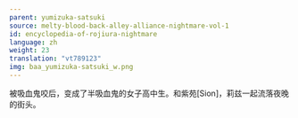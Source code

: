 ```yaml
---
parent: yumizuka-satsuki
source: melty-blood-back-alley-alliance-nightmare-vol-1
id: encyclopedia-of-rojiura-nightmare
language: zh
weight: 23
translation: "vt789123"
img: baa_yumizuka-satsuki_w.png
---
```


被吸血鬼咬后，变成了半吸血鬼的女子高中生。和紫苑[Sion]，莉兹一起流落夜晚的街头。
